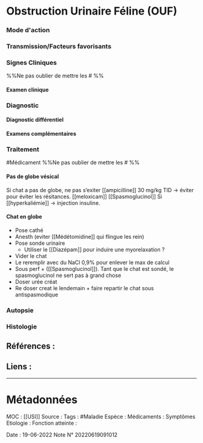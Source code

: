 # Obstruction Urinaire Féline (OUF)
### Mode d'action
### Transmission/Facteurs favorisants
### Signes Cliniques
%%Ne pas oublier de mettre les # %%
#### Examen clinique
### Diagnostic
#### Diagnostic différentiel
#### Examens complémentaires
### Traitement
#Médicament 
%%Ne pas oublier de mettre les # %% 

#### Pas de globe vésical
Si chat a pas de globe, ne pas s’exiter
[[ampicilline]] 30 mg/kg TID -> éviter pour éviter les résitances.
[[meloxicam]] 
[[Spasmoglucinol]]
Si [[hyperkaliémie]] -> injection insuline.

#### Chat en globe
- Pose cathé
- Anesth (eviter [[Médétomidine]] qui flingue les rein)
- Pose sonde urinaire
	- Utiliser le [[Diazépam]] pour induire une myorelaxation ?
- Vider le chat
- Le reremplir avec du NaCl 0,9% pour enlever le max de calcul
- Sous perf + ([[Spasmoglucinol]]). Tant que le chat est sondé, le spasmoglucinol ne sert pas à grand chose
- Doser urée créat
- Re doser creat le lendemain + faire repartir le chat sous antispasmodique

### Autopsie
### Histologie

## Références :
>
 

## Liens :



***

# Métadonnées
MOC : [[USI]]
Source :
Tags : #Maladie 
	Espèce :
	Médicaments :
	Symptômes
	Etiologie :
	Fonction atteinte :
	
Date : 19-06-2022
Note N° 20220619091012